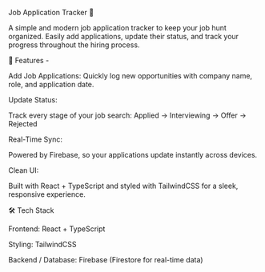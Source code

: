 Job Application Tracker 💼

A simple and modern job application tracker to keep your job hunt organized. Easily add applications, update their status, and track your progress throughout the hiring process.

🚀 Features -

Add Job Applications:
Quickly log new opportunities with company name, role, and application date.

Update Status:

Track every stage of your job search:
Applied → Interviewing → Offer → Rejected

Real-Time Sync:

Powered by Firebase, so your applications update instantly across devices.

Clean UI:

Built with React + TypeScript and styled with TailwindCSS for a sleek, responsive experience.

🛠 Tech Stack

Frontend: React + TypeScript

Styling: TailwindCSS

Backend / Database: Firebase (Firestore for real-time data)
